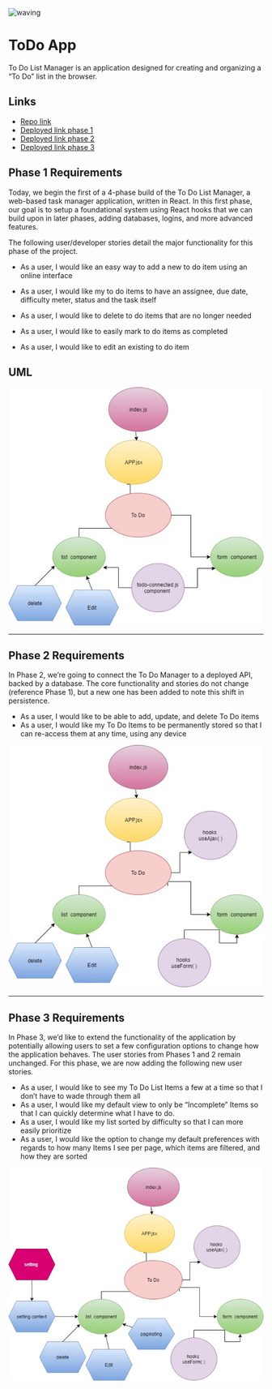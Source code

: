 
![waving](https://capsule-render.vercel.app/api?type=waving&height=250&text=ToDo%20App&fontAlign=80&fontAlignY=40&color=gradient)


# ToDo App


To Do List Manager is an application designed for creating and organizing a “To Do” list in the browser.

## Links

* [Repo link](https://github.com/engnour94/todo)
* [Deployed link phase 1](https://60da72f028641d00b305c9df--keen-aryabhata-e8a96a.netlify.app/)
* [Deployed link phase 2](https://60dbc8c68cf74c15374f199a--awesome-fermat-00f7d2.netlify.app/)
* [Deployed link phase 3]()

## Phase 1 Requirements
Today, we begin the first of a 4-phase build of the To Do List Manager, a web-based task manager application, written in React. In this first phase, our goal is to setup a foundational system using React hooks that we can build upon in later phases, adding databases, logins, and more advanced features.

The following user/developer stories detail the major functionality for this phase of the project.

* As a user, I would like an easy way to add a new to do item using an online interface

* As a user, I would like my to do items to have an assignee, due date, difficulty meter, status and the task itself

* As a user, I would like to delete to do items that are no longer needed

* As a user, I would like to easily mark to do items as completed

* As a user, I would like to edit an existing to do item



## UML

![UML](todo.jpg)


---

## Phase 2 Requirements
In Phase 2, we’re going to connect the To Do Manager to a deployed API, backed by a database. The core functionality and stories do not change (reference Phase 1), but a new one has been added to note this shift in persistence.

* As a user, I would like to be able to add, update, and delete To Do items
* As a user, I would like my To Do Items to be permanently stored so that I can re-access them at any time, using any device

![UML](todo1.jpg)

---
## Phase 3 Requirements
In Phase 3, we’d like to extend the functionality of the application by potentially allowing users to set a few configuration options to change how the application behaves. The user stories from Phases 1 and 2 remain unchanged. For this phase, we are now adding the following new user stories.

* As a user, I would like to see my To Do List Items a few at a time so that I don’t have to wade through them all
* As a user, I would like my default view to only be “Incomplete” Items so that I can quickly determine what I have to do.
* As a user, I would like my list sorted by difficulty so that I can more easily prioritize
* As a user, I would like the option to change my default preferences with regards to how many Items I see per page, which items are filtered, and how they are sorted

![UML](todo2.jpg)
